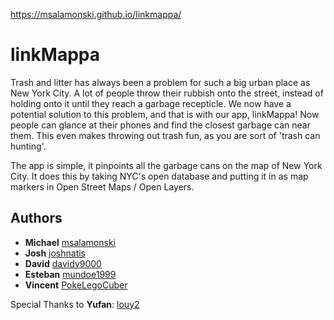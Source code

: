 https://msalamonski.github.io/linkmappa/

# linkMappa

Trash and litter has always been a problem for such a big urban place as New York City. A lot of people throw their rubbish onto the street, instead of holding onto it until they reach a garbage recepticle. We now have a potential solution to this problem, and that is with our app, linkMappa! Now people can glance at their phones and find the closest garbage can near them. This even makes throwing out trash fun, as you are sort of 'trash can hunting'.

The app is simple, it pinpoints all the garbage cans on the map of New York City. It does this by taking NYC's open database and putting it in as map markers in Open Street Maps / Open Layers.  

## Authors
* **Michael**   [msalamonski](https://github.com/msalamonski)
* **Josh**      [joshnatis](https://github.com/joshnatis)
* **David**     [davidy9000](https://github.com/davidy9000)
* **Esteban**   [mundoe1999](https://github.com/mundoe1999)
* **Vincent**   [PokeLegoCuber](https://github.com/PokeLegoCuber)

Special Thanks to **Yufan**: [louy2](https://github.com/louy2)
